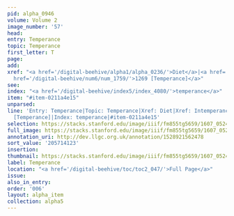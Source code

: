 ```yaml
---
pid: alpha_0946
volume: Volume 2
image_number: '57'
head:
entry: Temperance
topic: Temperance
first_letter: T
page:
add:
xref: "<a href='/digital-beehive/alpha1/alpha_0236/'>Diet</a>|<a href='/digital-beehive/alpha3/alpha_0485/'>Intemperance</a>|<a
  href='/digital-beehive/num6/num_1759/'>1269 [Temperance]</a>"
see:
index: "<a href='/digital-beehive/index5/index_4080/'>temperance</a>"
item: "#item-0211a4e15"
unparsed:
line: 'Entry: Temperance|Topic: Temperance|Xref: Diet|Xref: Intemperance|Xref: 1269
  [Temperance]|Index: temperance|#item-0211a4e15'
selection: https://stacks.stanford.edu/image/iiif/fm855tg5659/1607_0524/358,4123,3041,510/full/0/default.jpg
full_image: https://stacks.stanford.edu/image/iiif/fm855tg5659/1607_0524/full/full/0/default.jpg
annotation_uri: http://dev.llgc.org.uk/annotation/1528921562478
sort_value: '205714123'
insertion:
thumbnail: https://stacks.stanford.edu/image/iiif/fm855tg5659/1607_0524/358,4123,600,180/250,/0/default.jpg
label: Temperance
location: "<a href='/digital-beehive/toc/toc2_047/'>Full Page</a>"
issue:
also_in_entry:
order: '006'
layout: alpha_item
collection: alpha5
---
```

